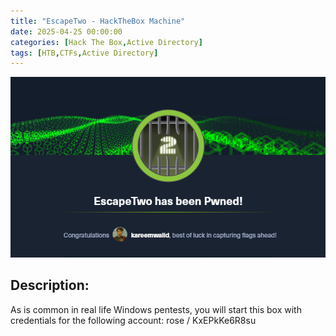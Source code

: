 ```yaml
---
title: "EscapeTwo - HackTheBox Machine"
date: 2025-04-25 00:00:00 
categories: [Hack The Box,Active Directory]
tags: [HTB,CTFs,Active Directory]
---
```

![EscapeTwo machine banner](../pics/escape.png "EscapeTwo machine banner")
## Description: 
<p>As is common in real life Windows pentests, you will start this box with credentials for the following account: rose / KxEPkKe6R8su
</p>